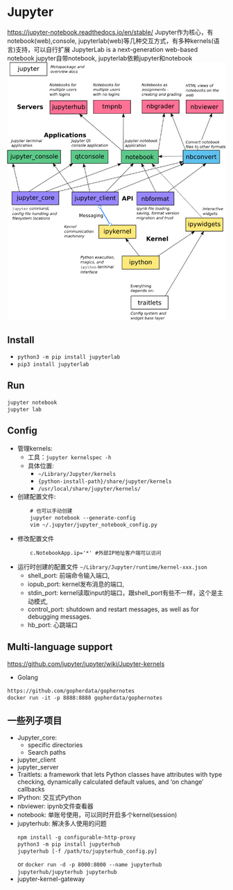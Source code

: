 # Jupyter
https://jupyter-notebook.readthedocs.io/en/stable/
Jupyter作为核心，有notebook(web),console, jupyterlab(web)等几种交互方式，有多种kernels(语言)支持，可以自行扩展
JupyterLab is a next-generation web-based notebook
jupyter自带notebook, jupyterlab依赖jupyter和notebook
![架构图](./architecture.png)
## Install
- `python3 -m pip install jupyterlab`
- `pip3 install jupyterlab`
## Run
```
jupyter notebook
jupyter lab
```
## Config
- 管理kernels:
  - 工具：`jupyter kernelspec -h`
  - 具体位置: 
    - `~/Library/Jupyter/kernels`
    - `{python-install-path}/share/jupyter/kernels`
    - `/usr/local/share/jupyter/kernels/`
- 创建配置文件:
    ```
        # 也可以手动创建
        jupyter notebook --generate-config
        vim ~/.jupyter/jupyter_notebook_config.py
    ```
- 修改配置文件
    ```
        c.NotebookApp.ip='*' #外部IP地址客户端可以访问
    ```
- 运行时创建的配置文件
    `~/Library/Jupyter/runtime/kernel-xxx.json`
    - shell_port: 前端命令输入端口,
    - iopub_port: kernel发布消息的端口,
    - stdin_port: kernel读取input的端口，跟shell_port有些不一样，这个是主动模式,
    - control_port: shutdown and restart messages, as well as for debugging messages.
    - hb_port: 心跳端口
## Multi-language support
https://github.com/jupyter/jupyter/wiki/Jupyter-kernels
- Golang
```
https://github.com/gopherdata/gophernotes
docker run -it -p 8888:8888 gopherdata/gophernotes
```
## 一些列子项目
- Jupyter_core:
  - specific directories
  - Search paths
- jupyter_client
- jupyter_server
- Traitlets: a framework that lets Python classes have attributes with type checking, dynamically calculated default values, and ‘on change’ callbacks
- IPython: 交互式Python
- nbviewer: ipynb文件查看器
- notebook: 单账号使用，可以同时开启多个kernel(session)
- jupyterhub: 解决多人使用的问题
    ```
    npm install -g configurable-http-proxy
    python3 -m pip install jupyterhub  
    jupyterhub [-f /path/to/jupyterhub_config.py]
    ```
    or `docker run -d -p 8000:8000 --name jupyterhub jupyterhub/jupyterhub jupyterhub`
- jupyter-kernel-gateway
